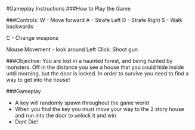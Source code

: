 #Gameplay Instructions
###How to Play the Game

###Controls:
W - Move forward
A - Strafe Left
D - Strafe Right
S - Walk backwards

C - Change weapons

Mouse Movement - look around
Left Click: Shoot gun

###Objective:
You are lost in a haunted forest, and being hunted by monsters.
Off in the distance you see a house that you could hide inside until morning, but the door is locked.
In order to survive you need to find a way to get into the house!

###Gameplay
* A key will randomly spawn throughout the game world
* When you find the key you must move your way to the 2 story house and run into the door to unlock it and win
* Dont Die!

